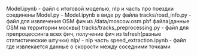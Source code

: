 Model.ipynb - файл с итоговой моделью, nlp и часть про поездки соединены 
Model.py - Model.ipynb в виде py файла
tracks/road_info.py - файл для извлечения OSM фич из /data/moscow.osm.pbf файла(данные OSM на территории москвы)
tracks/tracks_preprocessing.py - файл для препроцессинга всех фич, получение фич из tsfresh(разные статистические штучки)
nlp/ - nlp часть
speed_extraction.ipynb - файл где извлекается данные о скорости между соседними точками
